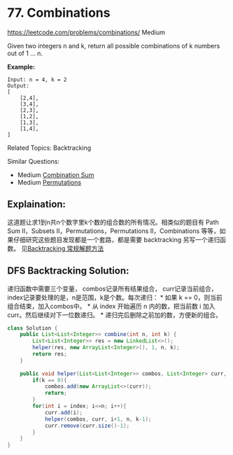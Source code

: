 # 77. Combinations
<https://leetcode.com/problems/combinations/>
Medium

Given two integers n and k, return all possible combinations of k numbers out of 1 ... n.

**Example:**

    Input: n = 4, k = 2
    Output:
    [
        [2,4],
        [3,4],
        [2,3],
        [1,2],
        [1,3],
        [1,4],
    ]

Related Topics: Backtracking

Similar Questions: 
* Medium [Combination Sum](https://leetcode.com/problems/combination-sum/)
* Medium [Permutations](https://leetcode.com/problems/permutations/)


## Explaination: 
这道题让求1到n共n个数字里k个数的组合数的所有情况。相类似的题目有 Path Sum II，Subsets II，Permutations，Permutations II，Combinations 等等，如果仔细研究这些题目发现都是一个套路，都是需要 backtracking 另写一个递归函数。
见[Backtracking 常规解题方法](../summary/Backtracking%20常规解题方法.md)

## DFS Backtracking Solution: 

递归函数中需要三个变量， combos记录所有结果组合， curr记录当前组合， index记录要处理的是，n是范围，k是个数。每次递归：
    * 如果 k == 0，则当前组合结束，加入combos中。
    * 从 index 开始遍历 n 内的数，把当前数 i 加入 curr。然后继续对下一位数递归。
    * 递归完后删除之前加的数，方便新的组合。

```java
class Solution {
    public List<List<Integer>> combine(int n, int k) {
        List<List<Integer>> res = new LinkedList<>();
        helper(res, new ArrayList<Integer>(), 1, n, k);
        return res;
    }
    
    public void helper(List<List<Integer>> combos, List<Integer> curr, int index, int n, int k){
        if(k == 0){
            combos.add(new ArrayList<>(curr));
            return;
        }
        for(int i = index; i<=n; i++){
            curr.add(i);
            helper(combos, curr, i+1, n, k-1);
            curr.remove(curr.size()-1);
        }
    }
}
```
